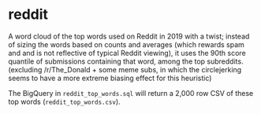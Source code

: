 # reddit

A word cloud of the top words used on Reddit in 2019 with a twist; instead of sizing the words based on counts and averages (which rewards spam and and is not reflective of typical Reddit viewing), it uses the 90th score quantile of submissions containing that word, among the top subreddits. (excluding /r/The_Donald + some meme subs, in which the circlejerking seems to have a more extreme biasing effect for this heuristic)

The BigQuery in `reddit_top_words.sql` will return a 2,000 row CSV of these top words (`reddit_top_words.csv`).